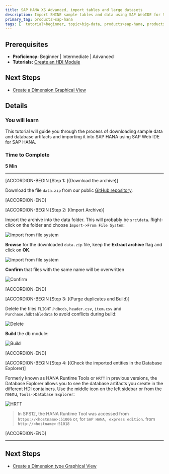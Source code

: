 ```yaml
---
title: SAP HANA XS Advanced, import tables and large datasets
description: Import SHINE sample tables and data using SAP WebIDE for SAP HANA
primary_tag: products>sap-hana
tags: [  tutorial>beginner, topic>big-data, products>sap-hana, products>sap-hana\,-express-edition ]
---
```


## Prerequisites  
 - **Proficiency:** Beginner | Intermediate | Advanced
 - **Tutorials:** [Create an HDI Module](https://www.sap.com/developer/tutorials/xsa-hdi-module.html)


## Next Steps
  - [Create a Dimension Graphical View](https://www.sap.com/developer/tutorials/xsa-graphical-view.html)

## Details
### You will learn  
This tutorial will guide you through the process of downloading sample data and database artifacts and importing it into SAP HANA using SAP Web IDE for SAP HANA.

### Time to Complete
**5 Min**

---

[ACCORDION-BEGIN [Step 1: ](Download the archive)]

Download the file `data.zip` from our public [GitHub repository](https://github.com/SAP/com.sap.openSAP.hana5.templates/raw/hana2_sps01/ex2/core-db/data.zip).


[ACCORDION-END]

[ACCORDION-BEGIN [Step 2: ](Import Archive)]

Import the archive into the data folder. This will probably be `src\data`. Right-click on the folder and choose `Import->From File System`:

![Import from file system](1.png)

**Browse** for the downloaded `data.zip` file, keep the **Extract archive** flag and click on **OK**.

![Import from file system](2.png)

 **Confirm** that files with the same name will be overwritten

![Confirm](3.png)



[ACCORDION-END]


[ACCORDION-BEGIN [Step 3: ](Purge duplicates and Build)]

Delete the files `FLIGHT.hdbcds`, `header.csv`, `item.csv` and `Purchase.hdbtabledata` to avoid conflicts during build:

![Delete](4.png)

**Build** the db module:

![Build](5.png)



[ACCORDION-END]

[ACCORDION-BEGIN [Step 4: ](Check the imported entities in the Database Explorer)]

Formerly known as HANA Runtime Tools or `HRTT` in previous versions, the Database Explorer allows you to see the database artifacts you create in the different HDI containers. Use the middle icon on the left sidebar or from the menu, `Tools->Database Explorer`:

![HRTT](6.png)


>In SPS12, the HANA Runtime Tool was accessed from `https://<hostname>:51006` or, for `SAP HANA, express edition`. from `http://<hostname>:51018`


[ACCORDION-END]


---

## Next Steps
- [Create a Dimension type Graphical View](https://www.sap.com/developer/tutorials/xsa-graphical-view.html)
